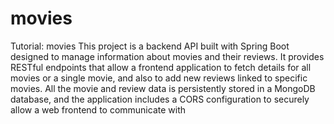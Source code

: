 # movies
Tutorial: movies
This project is a backend API built with Spring Boot designed to manage information about movies and their reviews. It provides RESTful endpoints that allow a frontend application to fetch details for all movies or a single movie, and also to add new reviews linked to specific movies. All the movie and review data is persistently stored in a MongoDB database, and the application includes a CORS configuration to securely allow a web frontend to communicate with
